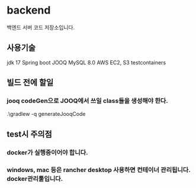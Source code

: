# backend
백엔드 서버 코드 저장소입니다.

## 사용기술
jdk 17
Spring boot
JOOQ
MySQL 8.0
AWS EC2, S3
testcontainers

## 빌드 전에 할일
### jooq codeGen으로 JOOQ에서 쓰일 class들을 생성해야 한다.
.\gradlew -q generateJooqCode

## test시 주의점
### docker가 실행중이어야 합니다.
### windows, mac 등은 rancher desktop 사용하면 컨테이너 관리됩니다. docker관리툴입니다.